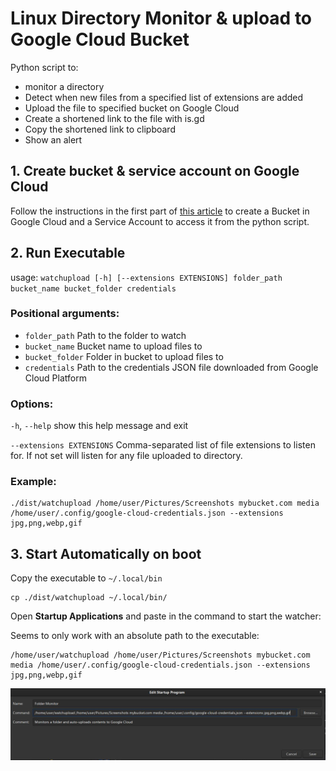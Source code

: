 # Linux Directory Monitor & upload to Google Cloud Bucket

Python script to:

- monitor a directory
- Detect when new files from a specified list of extensions are added
- Upload the file to specified bucket on Google Cloud
- Create a shortened link to the file with is.gd
- Copy the shortened link to clipboard
- Show an alert

## 1. Create bucket & service account on Google Cloud

Follow the instructions in the first part of [this article](https://medium.com/google-cloud/automating-google-cloud-storage-management-with-python-92ba64ec8ea8)
to create a Bucket in Google Cloud and a Service Account to access it from the python script.

## 2. Run Executable

usage: `watchupload [-h] [--extensions EXTENSIONS] folder_path bucket_name bucket_folder credentials`

### Positional arguments:

- `folder_path`  Path to the folder to watch
- `bucket_name`  Bucket name to upload files to
- `bucket_folder`  Folder in bucket to upload files to
- `credentials` Path to the credentials JSON file downloaded from Google Cloud Platform

### Options:
`-h`, `--help` show this help message and exit

`--extensions EXTENSIONS`
Comma-separated list of file extensions to listen for.  If not set will listen for any file uploaded to directory.

### Example:
```
./dist/watchupload /home/user/Pictures/Screenshots mybucket.com media /home/user/.config/google-cloud-credentials.json --extensions jpg,png,webp,gif
```

## 3. Start Automatically on boot
Copy the executable to `~/.local/bin`

```
cp ./dist/watchupload ~/.local/bin/
```

Open **Startup Applications** and paste in the command to start the watcher:

Seems to only work with an absolute path to the executable:

```
/home/user/watchupload /home/user/Pictures/Screenshots mybucket.com media /home/user/.config/google-cloud-credentials.json --extensions jpg,png,webp,gif
```

![./media/StartupApplications.jpg](./media/StartupApplications.jpg)

